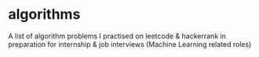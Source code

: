 # algorithms
A list of algorithm problems I practised on leetcode & hackerrank in preparation for internship & job interviews (Machine Learning related roles) 
